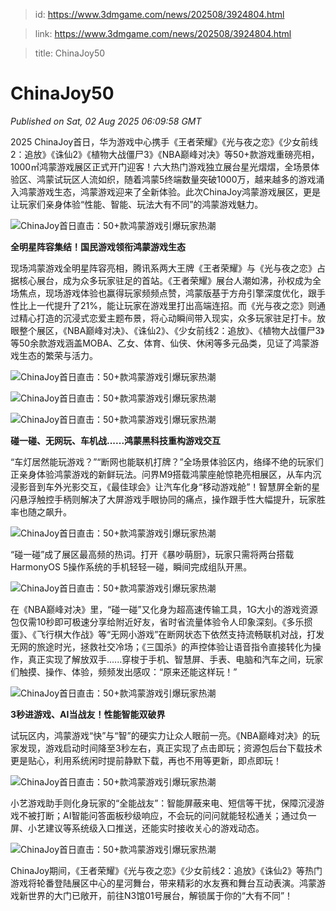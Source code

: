 > id: https://www.3dmgame.com/news/202508/3924804.html

> link: https://www.3dmgame.com/news/202508/3924804.html

> title: ChinaJoy50

# ChinaJoy50
_Published on Sat, 02 Aug 2025 06:09:58 GMT_

2025 ChinaJoy首日，华为游戏中心携手《王者荣耀》《光与夜之恋》《少女前线2：追放》《诛仙2》《植物大战僵尸3》《NBA巅峰对决》等50+款游戏重磅亮相，1000㎡鸿蒙游戏展区正式开门迎客！六大热门游戏独立展台星光熠熠，全场景体验区、鸿蒙试玩区人流如织，随着鸿蒙5终端数量突破1000万，越来越多的游戏涌入鸿蒙游戏生态，鸿蒙游戏迎来了全新体验。此次ChinaJoy鸿蒙游戏展区，更是让玩家们亲身体验“性能、智能、玩法大有不同”的鸿蒙游戏魅力。

![ChinaJoy首日直击：50+款鸿蒙游戏引爆玩家热潮](https://img.3dmgame.com/uploads/images/news/20250802/1754114785_480425.png)

**全明星阵容集结！国民游戏领衔鸿蒙游戏生态**

现场鸿蒙游戏全明星阵容亮相，腾讯系两大王牌《王者荣耀》与《光与夜之恋》占据核心展台，成为众多玩家驻足的首站。《王者荣耀》展台人潮如沸，孙权成为全场焦点，现场游戏体验也赢得玩家频频点赞，鸿蒙版基于方舟引擎深度优化，跟手性比上一代提升了21%，能让玩家在游戏里打出高端连招。而《光与夜之恋》则通过精心打造的沉浸式恋爱主题布景，将心动瞬间带入现实，众多玩家驻足打卡。放眼整个展区，《NBA巅峰对决》、《诛仙2》、《少女前线2：追放》、《植物大战僵尸3》等50余款游戏涵盖MOBA、乙女、体育、仙侠、休闲等多元品类，见证了鸿蒙游戏生态的繁荣与活力。

![ChinaJoy首日直击：50+款鸿蒙游戏引爆玩家热潮](https://img.3dmgame.com/uploads/images/news/20250802/1754114800_166439.png)

![ChinaJoy首日直击：50+款鸿蒙游戏引爆玩家热潮](https://img.3dmgame.com/uploads/images/news/20250802/1754114824_535674.png)

![ChinaJoy首日直击：50+款鸿蒙游戏引爆玩家热潮](https://img.3dmgame.com/uploads/images/news/20250802/1754114824_368595.png)

**碰一碰、无网玩、车机战......鸿蒙黑科技重构游戏交互**

“车灯居然能玩游戏？”“断网也能联机打牌？”全场景体验区内，络绎不绝的玩家们正亲身体验鸿蒙游戏的新鲜玩法。问界M9搭载鸿蒙座舱惊艳亮相展区，从车内沉浸影音到车外光影交互，《最佳球会》让汽车化身“移动游戏舱”！智慧屏全新的星闪悬浮触控手柄则解决了大屏游戏手眼协同的痛点，操作跟手性大幅提升，玩家胜率也随之飙升。

![ChinaJoy首日直击：50+款鸿蒙游戏引爆玩家热潮](https://img.3dmgame.com/uploads/images/news/20250802/1754114843_651211.png)

“碰一碰”成了展区最高频的热词。打开《暴吵萌厨》，玩家只需将两台搭载HarmonyOS 5操作系统的手机轻轻一碰，瞬间完成组队开黑。

![ChinaJoy首日直击：50+款鸿蒙游戏引爆玩家热潮](https://img.3dmgame.com/uploads/images/news/20250802/1754114864_385851.png)

在《NBA巅峰对决》里，“碰一碰”又化身为超高速传输工具，1G大小的游戏资源包仅需10秒即可极速分享给附近好友，省时省流量体验令人印象深刻。《多乐掼蛋》、《飞行棋大作战》等“无网小游戏”在断网状态下依然支持流畅联机对战，打发无网的旅途时光，拯救社交冷场；《三国杀》的声控体验让语音指令直接转化为操作，真正实现了解放双手......穿梭于手机、智慧屏、手表、电脑和汽车之间，玩家们触摸、操作、体验，频频发出感叹：“原来还能这样玩！”

![ChinaJoy首日直击：50+款鸿蒙游戏引爆玩家热潮](https://img.3dmgame.com/uploads/images/news/20250802/1754114881_824809.png)

**3秒进游戏、AI当战友！性能智能双破界**

试玩区内，鸿蒙游戏“快”与“智”的硬实力让众人眼前一亮。《NBA巅峰对决》的玩家发现，游戏启动时间降至3秒左右，真正实现了点击即玩；资源包后台下载技术更是贴心，利用系统闲时提前静默下载，再也不用等更新，即点即玩！

![ChinaJoy首日直击：50+款鸿蒙游戏引爆玩家热潮](https://img.3dmgame.com/uploads/images/news/20250802/1754114897_643133.png)

小艺游戏助手则化身玩家的“全能战友”：智能屏蔽来电、短信等干扰，保障沉浸游戏不被打断；AI智能问答面板秒级响应，不会玩的问问就能轻松通关；通过负一屏、小艺建议等系统级入口推送，还能实时接收关心的游戏动态。

![ChinaJoy首日直击：50+款鸿蒙游戏引爆玩家热潮](https://img.3dmgame.com/uploads/images/news/20250802/1754114909_378032.png)

ChinaJoy期间，《王者荣耀》《光与夜之恋》《少女前线2：追放》《诛仙2》等热门游戏将轮番登陆展区中心的星河舞台，带来精彩的水友赛和舞台互动表演。鸿蒙游戏新世界的大门已敞开，前往N3馆01号展台，解锁属于你的“大有不同”！
